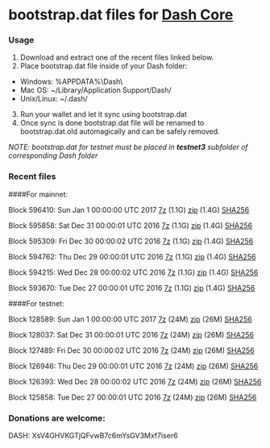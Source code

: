 # bootstrap.dat files for [Dash Core](https://www.dash.org)

### Usage

1. Download and extract one of the recent files linked below.
2. Place bootstrap.dat file inside of your Dash folder:
 - Windows: %APPDATA%\Dash\
 - Mac OS: ~/Library/Application Support/Dash/
 - Unix/Linux: ~/.dash/
3. Run your wallet and let it sync using bootstrap.dat
4. Once sync is done bootstrap.dat file will be renamed to bootstrap.dat.old automagically and can be safely removed.

_NOTE: bootstrap.dat for testnet must be placed in **testnet3** subfolder of corresponding Dash folder_

### Recent files

####For mainnet:

Block 596410: Sun Jan  1 00:00:00 UTC 2017 [7z](https://transfer.sh/DdlRT/bootstrap.dat.20170101.7z) (1.1G) [zip](https://transfer.sh/tZsGw/bootstrap.dat.20170101.zip) (1.4G) [SHA256](https://transfer.sh/WRwWS/sha256.txt)

Block 595858: Sat Dec 31 00:00:01 UTC 2016 [7z](https://transfer.sh/kFHjA/bootstrap.dat.20161231.7z) (1.1G) [zip](https://transfer.sh/kDkKv/bootstrap.dat.20161231.zip) (1.4G) [SHA256](https://transfer.sh/SJLCb/sha256.txt)

Block 595309: Fri Dec 30 00:00:02 UTC 2016 [7z](https://transfer.sh/uXlTt/bootstrap.dat.20161230.7z) (1.1G) [zip](https://transfer.sh/QVYtF/bootstrap.dat.20161230.zip) (1.4G) [SHA256](https://transfer.sh/F71Jo/sha256.txt)

Block 594762: Thu Dec 29 00:00:01 UTC 2016 [7z](https://transfer.sh/jhVLr/bootstrap.dat.20161229.7z) (1.1G) [zip](https://transfer.sh/I26hF/bootstrap.dat.20161229.zip) (1.4G) [SHA256](https://transfer.sh/1cCFh/sha256.txt)

Block 594215: Wed Dec 28 00:00:02 UTC 2016 [7z](https://transfer.sh/Zo9Oo/bootstrap.dat.20161228.7z) (1.1G) [zip](https://transfer.sh/usJ4z/bootstrap.dat.20161228.zip) (1.4G) [SHA256](https://transfer.sh/kBh0G/sha256.txt)

Block 593670: Tue Dec 27 00:00:01 UTC 2016 [7z](https://transfer.sh/13GHMZ/bootstrap.dat.20161227.7z) (1.1G) [zip](https://transfer.sh/vfCfO/bootstrap.dat.20161227.zip) (1.4G) [SHA256](https://transfer.sh/8FHBr/sha256.txt)

####For testnet:

Block 128589: Sun Jan  1 00:00:00 UTC 2017 [7z](https://transfer.sh/FmfZ5/bootstrap.dat.20170101.7z) (24M) [zip](https://transfer.sh/yoESy/bootstrap.dat.20170101.zip) (26M) [SHA256](https://transfer.sh/Uevog/sha256.txt)

Block 128037: Sat Dec 31 00:00:01 UTC 2016 [7z](https://transfer.sh/RmpS7/bootstrap.dat.20161231.7z) (24M) [zip](https://transfer.sh/v0Pih/bootstrap.dat.20161231.zip) (26M) [SHA256](https://transfer.sh/49L03/sha256.txt)

Block 127489: Fri Dec 30 00:00:02 UTC 2016 [7z](https://transfer.sh/Ms5Xq/bootstrap.dat.20161230.7z) (24M) [zip](https://transfer.sh/WlBVf/bootstrap.dat.20161230.zip) (26M) [SHA256](https://transfer.sh/jlmOz/sha256.txt)

Block 126946: Thu Dec 29 00:00:01 UTC 2016 [7z](https://transfer.sh/eLXld/bootstrap.dat.20161229.7z) (24M) [zip](https://transfer.sh/b6b20/bootstrap.dat.20161229.zip) (26M) [SHA256](https://transfer.sh/149p3N/sha256.txt)

Block 126393: Wed Dec 28 00:00:02 UTC 2016 [7z](https://transfer.sh/OixNk/bootstrap.dat.20161228.7z) (24M) [zip](https://transfer.sh/zjxFr/bootstrap.dat.20161228.zip) (26M) [SHA256](https://transfer.sh/oS1v7/sha256.txt)

Block 125858: Tue Dec 27 00:00:01 UTC 2016 [7z](https://transfer.sh/159mRe/bootstrap.dat.20161227.7z) (24M) [zip](https://transfer.sh/X4t28/bootstrap.dat.20161227.zip) (26M) [SHA256](https://transfer.sh/klZea/sha256.txt)

### Donations are welcome:

DASH: XsV4GHVKGTjQFvwB7c6mYsGV3Mxf7iser6
